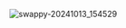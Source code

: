 ![swappy-20241013_154529](https://github.com/user-attachments/assets/255b3c45-1fdf-49b0-8db5-07e1221476d0)
